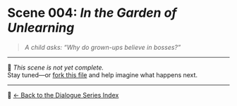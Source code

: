 # Scene 004: *In the Garden of Unlearning*

> *A child asks: “Why do grown-ups believe in bosses?”*

---

🛑 _This scene is not yet complete._  
Stay tuned—or [fork this file](https://github.com/YOUR-REPO-HERE) and help imagine what happens next.

---

🔗 [← Back to the Dialogue Series Index](README.md)
